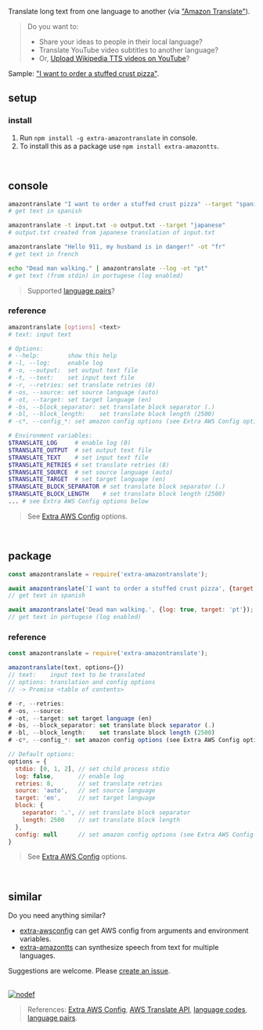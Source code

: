 Translate long text from one language to another (via ["Amazon Translate"]).
> Do you want to:
> - Share your ideas to people in their local language?
> - Translate YouTube video subtitles to another language?
> - Or, [Upload Wikipedia TTS videos on YouTube]?

Sample: ["I want to order a stuffed crust pizza"](https://pastebin.com/Ln9L05Bi).
<br>


## setup

### install

1. Run `npm install -g extra-amazontranslate` in console.
2. To install this as a package use `npm install extra-amazontts`.
<br>


## console

```bash
amazontranslate "I want to order a stuffed crust pizza" --target "spanish"
# get text in spanish

amazontranslate -t input.txt -o output.txt --target "japanese"
# output.txt created from japanese translation of input.txt

amazontranslate "Hello 911, my husband is in danger!" -ot "fr"
# get text in french

echo "Dead man walking." | amazontranslate --log -ot "pt"
# get text (from stdin) in portugese (log enabled)
```
> Supported [language pairs]?


### reference

```bash
amazontranslate [options] <text>
# text: input text

# Options:
# --help:        show this help
# -l, --log:     enable log
# -o, --output:  set output text file
# -t, --text:    set input text file
# -r, --retries: set translate retries (8)
# -os, --source: set source language (auto)
# -ot, --target: set target language (en)
# -bs, --block_separator: set translate block separator (.)
# -bl, --block_length:    set translate block length (2500)
# -c*, --config_*: set amazon config options (see Extra AWS Config options below)

# Environment variables:
$TRANSLATE_LOG     # enable log (0)
$TRANSLATE_OUTPUT  # set output text file
$TRANSLATE_TEXT    # set input text file
$TRANSLATE_RETRIES # set translate retries (8)
$TRANSLATE_SOURCE  # set source language (auto)
$TRANSLATE_TARGET  # set target language (en)
$TRANSLATE_BLOCK_SEPARATOR # set translate block separator (.)
$TRANSLATE_BLOCK_LENGTH    # set translate block length (2500)
... # see Extra AWS Config options below
```
> See [Extra AWS Config] options.
<br>


## package

```javascript
const amazontranslate = require('extra-amazontranslate');

await amazontranslate('I want to order a stuffed crust pizza', {target: 'es'});
// get text in spanish

await amazontranslate('Dead man walking.', {log: true, target: 'pt'});
// get text in portugese (log enabled)
```

### reference

```javascript
const amazontranslate = require('extra-amazontranslate');

amazontranslate(text, options={})
// text:    input text to be translated
// options: translation and config options
// -> Promise <table of contents>

# -r, --retries: 
# -os, --source: 
# -ot, --target: set target language (en)
# -bs, --block_separator: set translate block separator (.)
# -bl, --block_length:    set translate block length (2500)
# -c*, --config_*: set amazon config options (see Extra AWS Config options below)

// Default options:
options = {
  stdio: [0, 1, 2], // set child process stdio
  log: false,       // enable log
  retries: 8,       // set translate retries
  source: 'auto',   // set source language
  target: 'en',     // set target language
  block: {
    separator: '.', // set translate block separator
    length: 2500    // set translate block length
  },
  config: null      // set amazon config options (see Extra AWS Config options below)
}
```
> See [Extra AWS Config] options.
<br>


## similar

Do you need anything similar?
- [extra-awsconfig] can get AWS config from arguments and environment variables.
- [extra-amazontts] can synthesize speech from text for multiple languages.

Suggestions are welcome. Please [create an issue].
<br><br>


[![nodef](https://i.imgur.com/1ELgVHI.jpg)](https://nodef.github.io)
> References: [Extra AWS Config], [AWS Translate API], [language codes], [language pairs].

["Amazon Translate"]: https://aws.amazon.com/translate/
[Upload Wikipedia TTS videos on YouTube]: https://www.youtube.com/results?search_query=wikipedia+audio+article

[extra-awsconfig]: https://www.npmjs.com/package/extra-awsconfig
[extra-amazontts]: https://www.npmjs.com/package/extra-amazontts
[create an issue]: https://github.com/nodef/extra-amazontranslate/issues

[Extra AWS Config]: https://www.npmjs.com/package/extra-awsconfig
[AWS Translate API]: https://docs.aws.amazon.com/AWSJavaScriptSDK/latest/AWS/Translate.html
[language codes]: https://docs.aws.amazon.com/AWSJavaScriptSDK/latest/AWS/Translate.html#translateText-property
[language pairs]: https://docs.aws.amazon.com/translate/latest/dg/pairs.html
